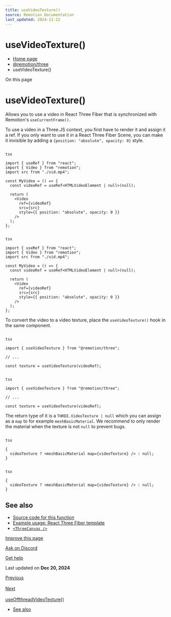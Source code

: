 ```yaml
---
title: useVideoTexture()
source: Remotion Documentation
last_updated: 2024-12-22
---
```


# useVideoTexture()

- [Home page](/)
- [@remotion/three](/docs/three)
- useVideoTexture()

On this page

# useVideoTexture()

Allows you to use a video in React Three Fiber that is synchronized with Remotion's `useCurrentFrame()`.

To use a video in a Three.JS context, you first have to render it and assign it a ref. If you only want to use it in a React Three Fiber Scene, you can make it invisible by adding a `{position: "absolute", opacity: 0}` style.

```

tsx

import { useRef } from "react";
import { Video } from "remotion";
import src from "./vid.mp4";

const MyVideo = () => {
  const videoRef = useRef<HTMLVideoElement | null>(null);

  return (
    <Video
      ref={videoRef}
      src={src}
      style={{ position: "absolute", opacity: 0 }}
    />
  );
};
```

```

tsx

import { useRef } from "react";
import { Video } from "remotion";
import src from "./vid.mp4";

const MyVideo = () => {
  const videoRef = useRef<HTMLVideoElement | null>(null);

  return (
    <Video
      ref={videoRef}
      src={src}
      style={{ position: "absolute", opacity: 0 }}
    />
  );
};
```

To convert the video to a video texture, place the `useVideoTexture()` hook in the same component.

```

tsx

import { useVideoTexture } from "@remotion/three";

// ...

const texture = useVideoTexture(videoRef);
```

```

tsx

import { useVideoTexture } from "@remotion/three";

// ...

const texture = useVideoTexture(videoRef);
```

The return type of it is a `THREE.VideoTexture | null` which you can assign as a `map` to for example `meshBasicMaterial`. We recommend to only render the material when the texture is not `null` to prevent bugs.

```

tsx

{
  videoTexture ? <meshBasicMaterial map={videoTexture} /> : null;
}
```

```

tsx

{
  videoTexture ? <meshBasicMaterial map={videoTexture} /> : null;
}
```

## See also [​](\#see-also "Direct link to See also")

- [Source code for this function](https://github.com/remotion-dev/remotion/blob/main/packages/three/src/use-video-texture.ts)
- [Example usage: React Three Fiber template](/templates/three)
- [`<ThreeCanvas />`](/docs/three-canvas)

[Improve this page](https://github.com/remotion-dev/remotion/edit/main/packages/docs/docs/use-video-texture.mdx)

[Ask on Discord](https://remotion.dev/discord)

[Get help](/docs/get-help)

Last updated on **Dec 20, 2024**

[Previous\
\
<ThreeCanvas>](/docs/three-canvas) [Next\
\
useOffthreadVideoTexture()](/docs/use-offthread-video-texture)

- [See also](#see-also)
